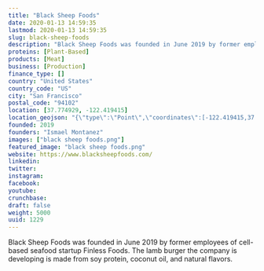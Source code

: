 ```yaml
---
title: "Black Sheep Foods"
date: 2020-01-13 14:59:35
lastmod: 2020-01-13 14:59:35
slug: black-sheep-foods
description: "Black Sheep Foods was founded in June 2019 by former employees of cell-based seafood startup Finless Foods. The lamb burger the company is developing is made from soy protein, coconut oil, and natural flavors."
proteins: [Plant-Based]
products: [Meat]
business: [Production]
finance_type: []
country: "United States"
country_code: "US"
city: "San Francisco"
postal_code: "94102"
location: [37.774929, -122.419415]
location_geojson: "{\"type\":\"Point\",\"coordinates\":[-122.419415,37.774929]}"
founded: 2019
founders: "Ismael Montanez"
images: ["black sheep foods.png"]
featured_image: "black sheep foods.png"
website: https://www.blacksheepfoods.com/
linkedin: 
twitter: 
instagram: 
facebook: 
youtube: 
crunchbase: 
draft: false
weight: 5000
uuid: 1229
---
```

Black Sheep Foods was founded in June 2019 by former employees of cell-based seafood startup Finless Foods. The lamb burger the company is developing is made from soy protein, coconut oil, and natural flavors.

